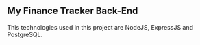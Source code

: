 ## My Finance Tracker Back-End

This technologies used in this project are NodeJS, ExpressJS and PostgreSQL.
